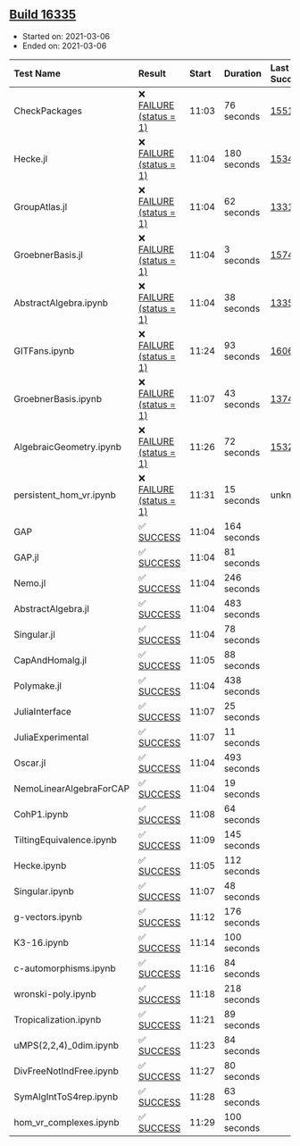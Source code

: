 ## [Build 16335](https://oscarci.mathematik.uni-kl.de/job/oscar/16335/)

* Started on: 2021-03-06
* Ended on: 2021-03-06

| Test Name    | Result | Start | Duration | Last Success | First Failure |
|:-------------|:-------|:------|:---------|:-------------|:--------------|
| CheckPackages | ❌ [FAILURE (status = 1)](https://oscarci.mathematik.uni-kl.de/job/oscar/16335/artifact/logs/build-16335/CheckPackages.log) | 11:03 | 76 seconds | [15514](https://oscarci.mathematik.uni-kl.de/job/oscar/15514/) | [15515](https://oscarci.mathematik.uni-kl.de/job/oscar/15515/) |
| Hecke.jl | ❌ [FAILURE (status = 1)](https://oscarci.mathematik.uni-kl.de/job/oscar/16335/artifact/logs/build-16335/Hecke.jl.log) | 11:04 | 180 seconds | [15344](https://oscarci.mathematik.uni-kl.de/job/oscar/15344/) | [15348](https://oscarci.mathematik.uni-kl.de/job/oscar/15348/) |
| GroupAtlas.jl | ❌ [FAILURE (status = 1)](https://oscarci.mathematik.uni-kl.de/job/oscar/16335/artifact/logs/build-16335/GroupAtlas.jl.log) | 11:04 | 62 seconds | [13311](https://oscarci.mathematik.uni-kl.de/job/oscar/13311/) | [13312](https://oscarci.mathematik.uni-kl.de/job/oscar/13312/) |
| GroebnerBasis.jl | ❌ [FAILURE (status = 1)](https://oscarci.mathematik.uni-kl.de/job/oscar/16335/artifact/logs/build-16335/GroebnerBasis.jl.log) | 11:04 | 3 seconds | [15745](https://oscarci.mathematik.uni-kl.de/job/oscar/15745/) | [15746](https://oscarci.mathematik.uni-kl.de/job/oscar/15746/) |
| AbstractAlgebra.ipynb | ❌ [FAILURE (status = 1)](https://oscarci.mathematik.uni-kl.de/job/oscar/16335/artifact/logs/build-16335/AbstractAlgebra.ipynb.log) | 11:04 | 38 seconds | [13355](https://oscarci.mathematik.uni-kl.de/job/oscar/13355/) | [13356](https://oscarci.mathematik.uni-kl.de/job/oscar/13356/) |
| GITFans.ipynb | ❌ [FAILURE (status = 1)](https://oscarci.mathematik.uni-kl.de/job/oscar/16335/artifact/logs/build-16335/GITFans.ipynb.log) | 11:24 | 93 seconds | [16068](https://oscarci.mathematik.uni-kl.de/job/oscar/16068/) | [16069](https://oscarci.mathematik.uni-kl.de/job/oscar/16069/) |
| GroebnerBasis.ipynb | ❌ [FAILURE (status = 1)](https://oscarci.mathematik.uni-kl.de/job/oscar/16335/artifact/logs/build-16335/GroebnerBasis.ipynb.log) | 11:07 | 43 seconds | [13748](https://oscarci.mathematik.uni-kl.de/job/oscar/13748/) | [13749](https://oscarci.mathematik.uni-kl.de/job/oscar/13749/) |
| AlgebraicGeometry.ipynb | ❌ [FAILURE (status = 1)](https://oscarci.mathematik.uni-kl.de/job/oscar/16335/artifact/logs/build-16335/AlgebraicGeometry.ipynb.log) | 11:26 | 72 seconds | [15322](https://oscarci.mathematik.uni-kl.de/job/oscar/15322/) | [15323](https://oscarci.mathematik.uni-kl.de/job/oscar/15323/) |
| persistent_hom_vr.ipynb | ❌ [FAILURE (status = 1)](https://oscarci.mathematik.uni-kl.de/job/oscar/16335/artifact/logs/build-16335/persistent_hom_vr.ipynb.log) | 11:31 | 15 seconds | unknown | unknown |
| GAP | ✅ [SUCCESS](https://oscarci.mathematik.uni-kl.de/job/oscar/16335/artifact/logs/build-16335/GAP.log) | 11:04 | 164 seconds |  |  |
| GAP.jl | ✅ [SUCCESS](https://oscarci.mathematik.uni-kl.de/job/oscar/16335/artifact/logs/build-16335/GAP.jl.log) | 11:04 | 81 seconds |  |  |
| Nemo.jl | ✅ [SUCCESS](https://oscarci.mathematik.uni-kl.de/job/oscar/16335/artifact/logs/build-16335/Nemo.jl.log) | 11:04 | 246 seconds |  |  |
| AbstractAlgebra.jl | ✅ [SUCCESS](https://oscarci.mathematik.uni-kl.de/job/oscar/16335/artifact/logs/build-16335/AbstractAlgebra.jl.log) | 11:04 | 483 seconds |  |  |
| Singular.jl | ✅ [SUCCESS](https://oscarci.mathematik.uni-kl.de/job/oscar/16335/artifact/logs/build-16335/Singular.jl.log) | 11:04 | 78 seconds |  |  |
| CapAndHomalg.jl | ✅ [SUCCESS](https://oscarci.mathematik.uni-kl.de/job/oscar/16335/artifact/logs/build-16335/CapAndHomalg.jl.log) | 11:05 | 88 seconds |  |  |
| Polymake.jl | ✅ [SUCCESS](https://oscarci.mathematik.uni-kl.de/job/oscar/16335/artifact/logs/build-16335/Polymake.jl.log) | 11:04 | 438 seconds |  |  |
| JuliaInterface | ✅ [SUCCESS](https://oscarci.mathematik.uni-kl.de/job/oscar/16335/artifact/logs/build-16335/JuliaInterface.log) | 11:07 | 25 seconds |  |  |
| JuliaExperimental | ✅ [SUCCESS](https://oscarci.mathematik.uni-kl.de/job/oscar/16335/artifact/logs/build-16335/JuliaExperimental.log) | 11:07 | 11 seconds |  |  |
| Oscar.jl | ✅ [SUCCESS](https://oscarci.mathematik.uni-kl.de/job/oscar/16335/artifact/logs/build-16335/Oscar.jl.log) | 11:04 | 493 seconds |  |  |
| NemoLinearAlgebraForCAP | ✅ [SUCCESS](https://oscarci.mathematik.uni-kl.de/job/oscar/16335/artifact/logs/build-16335/NemoLinearAlgebraForCAP.log) | 11:04 | 19 seconds |  |  |
| CohP1.ipynb | ✅ [SUCCESS](https://oscarci.mathematik.uni-kl.de/job/oscar/16335/artifact/logs/build-16335/CohP1.ipynb.log) | 11:08 | 64 seconds |  |  |
| TiltingEquivalence.ipynb | ✅ [SUCCESS](https://oscarci.mathematik.uni-kl.de/job/oscar/16335/artifact/logs/build-16335/TiltingEquivalence.ipynb.log) | 11:09 | 145 seconds |  |  |
| Hecke.ipynb | ✅ [SUCCESS](https://oscarci.mathematik.uni-kl.de/job/oscar/16335/artifact/logs/build-16335/Hecke.ipynb.log) | 11:05 | 112 seconds |  |  |
| Singular.ipynb | ✅ [SUCCESS](https://oscarci.mathematik.uni-kl.de/job/oscar/16335/artifact/logs/build-16335/Singular.ipynb.log) | 11:07 | 48 seconds |  |  |
| g-vectors.ipynb | ✅ [SUCCESS](https://oscarci.mathematik.uni-kl.de/job/oscar/16335/artifact/logs/build-16335/g-vectors.ipynb.log) | 11:12 | 176 seconds |  |  |
| K3-16.ipynb | ✅ [SUCCESS](https://oscarci.mathematik.uni-kl.de/job/oscar/16335/artifact/logs/build-16335/K3-16.ipynb.log) | 11:14 | 100 seconds |  |  |
| c-automorphisms.ipynb | ✅ [SUCCESS](https://oscarci.mathematik.uni-kl.de/job/oscar/16335/artifact/logs/build-16335/c-automorphisms.ipynb.log) | 11:16 | 84 seconds |  |  |
| wronski-poly.ipynb | ✅ [SUCCESS](https://oscarci.mathematik.uni-kl.de/job/oscar/16335/artifact/logs/build-16335/wronski-poly.ipynb.log) | 11:18 | 218 seconds |  |  |
| Tropicalization.ipynb | ✅ [SUCCESS](https://oscarci.mathematik.uni-kl.de/job/oscar/16335/artifact/logs/build-16335/Tropicalization.ipynb.log) | 11:21 | 89 seconds |  |  |
| uMPS(2,2,4)_0dim.ipynb | ✅ [SUCCESS](https://oscarci.mathematik.uni-kl.de/job/oscar/16335/artifact/logs/build-16335/uMPS-2-2-4-_0dim.ipynb.log) | 11:23 | 84 seconds |  |  |
| DivFreeNotIndFree.ipynb | ✅ [SUCCESS](https://oscarci.mathematik.uni-kl.de/job/oscar/16335/artifact/logs/build-16335/DivFreeNotIndFree.ipynb.log) | 11:27 | 80 seconds |  |  |
| SymAlgIntToS4rep.ipynb | ✅ [SUCCESS](https://oscarci.mathematik.uni-kl.de/job/oscar/16335/artifact/logs/build-16335/SymAlgIntToS4rep.ipynb.log) | 11:28 | 63 seconds |  |  |
| hom_vr_complexes.ipynb | ✅ [SUCCESS](https://oscarci.mathematik.uni-kl.de/job/oscar/16335/artifact/logs/build-16335/hom_vr_complexes.ipynb.log) | 11:29 | 100 seconds |  |  |
